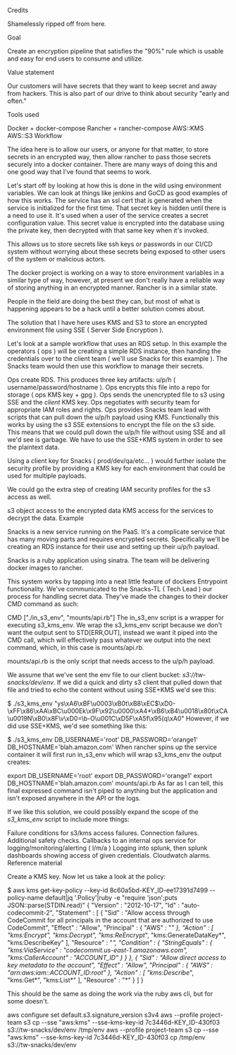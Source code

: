 Credits

Shamelessly ripped off from here.

Goal

Create an encryption pipeline that satisfies the "90%" rule which is usable and easy for end users to consume and utilize.

Value statement

Our customers will have secrets that they want to keep secret and away from hackers. This is also part of our drive to think about security "early and often."

Tools used

Docker + docker-compose
Rancher + rancher-compose
AWS::KMS
AWS::S3
Workflow

The idea here is to allow our users, or anyone for that matter, to store secrets in an encrypted way, then allow rancher to pass those secrets securely into a docker container. There are many ways of doing this and one good way that I've found that seems to work.

Let's start off by looking at how this is done in the wild using environment variables. We can look at things like jenkins and GoCD as good examples of how this works. The service has an ssl cert that is generated when the service is initialized for the first time. That secret key is hidden until there is a need to use it. It's used when a user of the service creates a secret configuration value. This secret value is encrypted into the database using the private key, then decrypted with that same key when it's invoked.

This allows us to store secrets like ssh keys or passwords in our CI/CD system without worrying about these secrets being exposed to other users of the system or malicious actors.

The docker project is working on a way to store environment variables in a similar type of way, however, at present we don't really have a reliable way of storing anything in an encrypted manner. Rancher is in a similar state.

People in the field are doing the best they can, but most of what is happening appears to be a hack until a better solution comes about.

The solution that I have here uses KMS and S3 to store an encrypted environment file using SSE ( Server Side Encryption ).

Let's look at a sample workflow that uses an RDS setup. In this example the operators ( ops ) will be creating a simple RDS instance, then handing the credentials over to the client team ( we'll use Snacks for this example ). The Snacks team would then use this workflow to manage their secrets.

Ops create RDS. This produces three key artifacts: u/p/h ( username/password/hostname ).
Ops encrypts this file into a repo for storage ( ops KMS key + gpg ).
Ops sends the unencrypted file to s3 using SSE and the *client* KMS key.
Ops negotiates with security team for appropriate IAM roles and rights.
Ops provides Snacks team lead with scripts that can pull down the u/p/h payload using KMS.
Functionally this works by using the s3 SSE extensions to encrypt the file on the s3 side. This means that we could pull down the u/p/h file without using SSE and all we'd see is garbage. We have to use the SSE+KMS system in order to see the plaintext data.

Using a client key for Snacks ( prod/dev/qa/etc... ) would further isolate the security profile by providing a KMS key for each environment that could be used for multiple payloads.

We could go the extra step of creating IAM security profiles for the s3 access as well.

s3 object access to the encrypted data
KMS access for the services to decrypt the data.
Example

Snacks is a new service running on the PaaS. It's a complicate service that has many moving parts and requires encrypted secrets. Specifically we'll be creating an RDS instance for their use and setting up their u/p/h payload.

Snacks is a ruby application using sinatra. The team will be delivering docker images to rancher.

This system works by tapping into a neat little feature of dockers Entrypoint functionality. We've communicated to the Snacks-TL ( Tech Lead ) our process for handling secret data. They've made the changes to their docker CMD command as such:

CMD ["./in_s3_env", "mounts/api.rb"]
The in_s3_env script is a wrapper for executing s3_kms_env. We wrap the s3_kms_env script because we don't want the output sent to STD[ERR,OUT], instead we want it piped into the CMD call, which will effectively pass whatever we output into the next command, which, in this case is mounts/api.rb.

mounts/api.rb is the only script that needs access to the u/p/h payload.

We assume that we've sent the env file to our client bucket: *s3://tw-snacks/dev/env*. If we did a quick and dirty s3 client that pulled down that file and tried to echo the content without using SSE+KMS we'd see this:

$ ./s3_kms_env
 "ys\xA6\xBF\u0003\xB0t\xB8\xEC$\xD0-\xFF\x86\xAA\xBC\u000Ek\x9F\x92\u0000\xA4*\xB6\xB4\u0018\x80t\xCA\u0019N\xB0\x8F\v\xD0=\b-O\u001C\xD5F\xA5f\x95(q\xA0"
However, if we did use SSE+KMS, we'd see something like this:

$ ./s3_kms_env
 DB_USERNAME='root'
 DB_PASSWORD='orange1'
 DB_HOSTNAME='blah.amazon.com'
When rancher spins up the service container it will first run in_s3_env which will wrap s3_kms_env the output creates:

export DB_USERNAME='root' export DB_PASSWORD='orange1' export DB_HOSTNAME='blah.amazon.com' mounts/api.rb
As far as I can tell, this final expressed command isn't piped to anything but the application and isn't exposed anywhere in the API or the logs.

If we like this solution, we could possibly expand the scope of the *s3_kms_env* script to include more things:

Failure conditions for s3/kms access failures.
Connection failures.
Additional safety checks.
Callbacks to an internal ops service for logging/monitoring/alerting ( l/m/a )
Logging into splunk, then splunk dashboards showing access of given credentials.
Cloudwatch alarms.
Reference material

Create a KMS key. Now let us take a look at the policy:

$ aws kms get-key-policy --key-id 8c60a5bd-KEY_ID-ee17391d7499 --policy-name default|jq '.Policy'|ruby -e "require 'json';puts JSON::parse(STDIN.read)"
 {
 "Version" : "2012-10-17",
 "Id" : "auto-codecommit-2",
 "Statement" : [ {
 "Sid" : "Allow access through CodeCommit for all principals in the account that are authorized to use CodeCommit",
 "Effect" : "Allow",
 "Principal" : {
 "AWS" : "*"
 },
 "Action" : [ "kms:Encrypt", "kms:Decrypt", "kms:ReEncrypt*", "kms:GenerateDataKey*", "kms:DescribeKey" ],
 "Resource" : "*",
 "Condition" : {
 "StringEquals" : {
 "kms:ViaService" : "codecommit.us-east-1.amazonaws.com",
 "kms:CallerAccount" : "ACCOUNT_ID"
 }
 }
 }, {
 "Sid" : "Allow direct access to key metadata to the account",
 "Effect" : "Allow",
 "Principal" : {
 "AWS" : "arn:aws:iam::ACCOUNT_ID:root"
 },
 "Action" : [ "kms:Describe*", "kms:Get*", "kms:List*" ],
 "Resource" : "*"
 } ]
 }

This should be the same as doing the work via the ruby aws cli, but for some doesn't.

 aws configure set default.s3.signature_version s3v4
 aws --profile project-team s3 cp --sse "aws:kms" --sse-kms-key-id 7c3446d-KEY_ID-430f03 s3://tw-snacks/dev/env /tmp/env
 aws --profile project-team s3 cp --sse "aws:kms" --sse-kms-key-id 7c3446d-KEY_ID-430f03 cp /tmp/env s3://tw-snacks/dev/env
